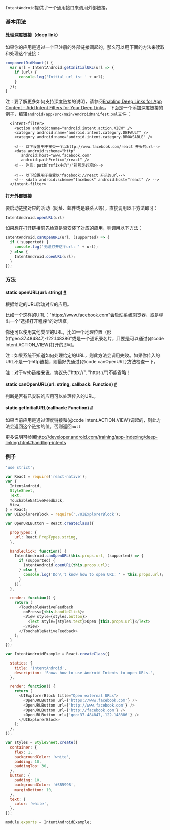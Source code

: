 `IntentAndroid`提供了一个通用接口来调用外部链接。

### 基本用法
#### 处理深度链接（deep link）
如果你的应用是通过一个已注册的外部链接调起的，那么可以用下面的方法来读取和处理这个链接：
```javascript
componentDidMount() {
  var url = IntentAndroid.getInitialURL(url => {
    if (url) {
      console.log('Initial url is: ' + url);
    }
  });
}
```
注：要了解更多如何支持深度链接的说明，请参阅[Enabling Deep Links for App Content - Add Intent Filters for Your Deep Links](http://developer.android.com/training/app-indexing/deep-linking.html#adding-filters)。
下面是一个添加深度链接的例子，编辑`android/app/src/main/AndroidManifest.xml`文件：

```
  <intent-filter>
    <action android:name="android.intent.action.VIEW" />
    <category android:name="android.intent.category.DEFAULT" />
    <category android:name="android.intent.category.BROWSABLE" />

    <!-- 以下设置用于接受一个以http://www.facebook.com/react 开头的url-->
    <data android:scheme="http"
       android:host="www.facebook.com"
       android:pathPrefix="/react" />
    <!-- 注意：pathPrefix中的"/"符号是必须的-->

    <!-- 以下设置用于接受以"facebook://react 开头的url-->
    <!-- <data android:scheme="facebook" android:host="react" /> -->
  </intent-filter>
 ```
#### 打开外部链接 

要启动链接对应的活动（网址、邮件或是联系人等），直接调用以下方法即可：  

```javascript
IntentAndroid.openURL(url)
```  

如果想在打开链接前先检查是否安装了对应的应用，则调用以下方法：  

```javascript
IntentAndroid.canOpenURL(url, (supported) => {
  if (!supported) {
    console.log('无法打开这个url: ' + url);
  } else {
    IntentAndroid.openURL(url);
  }
});
```
### 方法
<div class="props">
    <div class="prop"><h4 class="propTitle"><a class="anchor" name="openurl"></a><span class="propType">static </span>openURL<span
            class="propType">(url: string)</span> <a class="hash-link" href="#openurl">#</a></h4>
        <div><p>根据给定的URL启动对应的应用。</p>
            <p>比如一个这样的URL："<a href="https://www.facebook.com">https://www.facebook.com</a>"会启动系统浏览器，或是弹出一个“选择打开程序”的对话框。</p>
            <p>你还可以使用其他类型的URL，比如一个地理位置（形如"geo:37.484847,-122.148386"或是一个通讯录名片，只要是可以通过{@code Intent.ACTION_VIEW}打开的即可。</p>
            <p>注：如果系统不知道如何处理给定的URL，则此方法会调用失败。如果你传入的URL不是一个http链接，则最好先通过{@code canOpenURL}方法检查一下。</p>
            <p>注：对于web链接来说，协议头("http://", "https://")不能省略！</p></div>
    </div>
    <div class="prop"><h4 class="propTitle"><a class="anchor" name="canopenurl"></a><span
            class="propType">static </span>canOpenURL<span class="propType">(url: string, callback: Function)</span> <a
            class="hash-link" href="#canopenurl">#</a></h4>
        <div><p>判断是否有已安装的应用可以处理传入的URL。</p></div>
    </div>
    <div class="prop"><h4 class="propTitle"><a class="anchor" name="getinitialurl"></a><span
            class="propType">static </span>getInitialURL<span class="propType">(callback: Function)</span> <a
            class="hash-link" href="#getinitialurl">#</a></h4>
        <div><p>如果当前应用是通过深度链接和{@code Intent.ACTION_VIEW}调起的，则此方法会返回这个链接的值，否则返回<code>null</code></p>
            <p>更多说明可参阅<a href="http://developer.android.com/training/app-indexing/deep-linking.html#handling-intents">http://developer.android.com/training/app-indexing/deep-linking.html#handling-intents</a>
            </p></div>
    </div>
</div>

### 例子
```javascript
'use strict';

var React = require('react-native');
var {
  IntentAndroid,
  StyleSheet,
  Text,
  TouchableNativeFeedback,
  View,
} = React;
var UIExplorerBlock = require('./UIExplorerBlock');

var OpenURLButton = React.createClass({

  propTypes: {
    url: React.PropTypes.string,
  },

  handleClick: function() {
    IntentAndroid.canOpenURL(this.props.url, (supported) => {
      if (supported) {
        IntentAndroid.openURL(this.props.url);
      } else {
        console.log('Don\'t know how to open URI: ' + this.props.url);
      }
    });
  },

  render: function() {
    return (
      <TouchableNativeFeedback
        onPress={this.handleClick}>
        <View style={styles.button}>
          <Text style={styles.text}>Open {this.props.url}</Text>
        </View>
      </TouchableNativeFeedback>
    );
  }
});

var IntentAndroidExample = React.createClass({

  statics: {
    title: 'IntentAndroid',
    description: 'Shows how to use Android Intents to open URLs.',
  },

  render: function() {
    return (
      <UIExplorerBlock title="Open external URLs">
        <OpenURLButton url={'https://www.facebook.com'} />
        <OpenURLButton url={'http://www.facebook.com'} />
        <OpenURLButton url={'http://facebook.com'} />
        <OpenURLButton url={'geo:37.484847,-122.148386'} />
      </UIExplorerBlock>
    );
  },
});

var styles = StyleSheet.create({
  container: {
    flex: 1,
    backgroundColor: 'white',
    padding: 10,
    paddingTop: 30,
  },
  button: {
    padding: 10,
    backgroundColor: '#3B5998',
    marginBottom: 10,
  },
  text: {
    color: 'white',
  },
});

module.exports = IntentAndroidExample;
```
